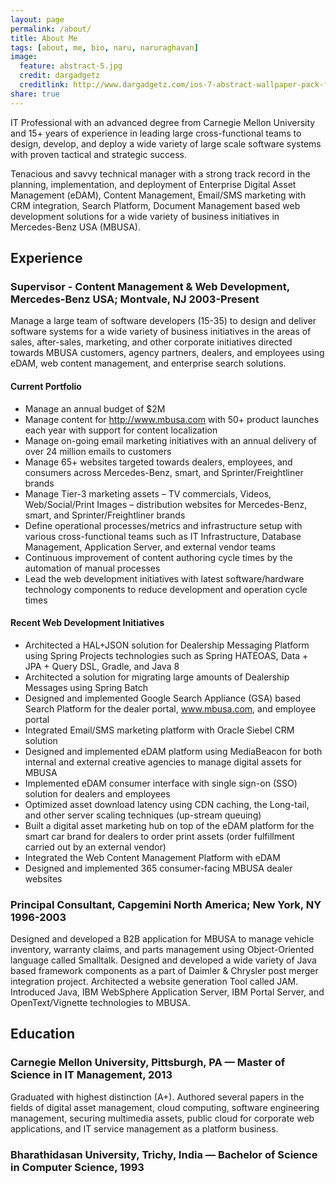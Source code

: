 ```yaml
---
layout: page
permalink: /about/
title: About Me
tags: [about, me, bio, naru, naruraghavan]
image:
  feature: abstract-5.jpg
  credit: dargadgetz
  creditlink: http://www.dargadgetz.com/ios-7-abstract-wallpaper-pack-for-iphone-5-and-ipod-touch-retina/
share: true
---
```


IT Professional with an advanced degree from Carnegie Mellon University and 15+ years of experience in leading large cross-functional teams to design, develop, and deploy a wide variety of large scale software systems with proven tactical and strategic success. 

Tenacious and savvy technical manager with a strong track record in the planning, implementation, and deployment of Enterprise Digital Asset Management (eDAM), Content Management, Email/SMS marketing with CRM integration, Search Platform, Document Management based web development solutions for a wide variety of business initiatives in Mercedes-Benz USA (MBUSA). 

## Experience

### Supervisor - Content Management & Web Development, Mercedes-Benz USA; Montvale, NJ    2003-Present

Manage a large team of software developers (15-35) to design and deliver software systems for a wide variety of business initiatives in the areas of sales, after-sales, marketing, and other corporate initiatives directed towards MBUSA customers, agency partners, dealers, and employees using eDAM, web content management, and enterprise search solutions.

#### Current Portfolio
* Manage an annual budget of $2M 
* Manage content for http://www.mbusa.com with 50+ product launches each year with support for content localization
* Manage on-going email marketing initiatives with an annual delivery of over 24 million emails to customers
* Manage 65+ websites targeted towards dealers, employees, and consumers across Mercedes-Benz, smart, and Sprinter/Freightliner brands
* Manage Tier-3 marketing assets – TV commercials, Videos, Web/Social/Print Images – distribution websites for Mercedes-Benz, smart, and Sprinter/Freightliner brands
* Define operational processes/metrics and infrastructure setup with various cross-functional teams such as IT Infrastructure, Database Management, Application Server, and external vendor teams
* Continuous improvement of content authoring cycle times by the automation of manual processes
* Lead the web development initiatives with latest software/hardware technology components to reduce development and operation cycle times

#### Recent Web Development Initiatives

* Architected a HAL+JSON solution for Dealership Messaging Platform using Spring Projects technologies such as Spring HATEOAS, Data + JPA + Query DSL, Gradle, and Java 8
* Architected a solution for migrating large amounts of Dealership Messages using Spring Batch
* Designed and implemented Google Search Appliance (GSA) based Search Platform for the dealer portal, www.mbusa.com, and employee portal
* Integrated Email/SMS marketing platform with Oracle Siebel CRM solution
* Designed and implemented eDAM platform using MediaBeacon for both internal and external creative agencies to manage digital assets for MBUSA
* Implemented eDAM consumer interface with single sign-on (SSO) solution for dealers and employees 
* Optimized asset download latency using CDN caching, the Long-tail, and other server scaling techniques (up-stream queuing)
* Built a digital asset marketing hub on top of the eDAM platform for the smart car brand for dealers to order print assets (order fulfillment carried out by an external vendor)
* Integrated the Web Content Management Platform with eDAM
* Designed and implemented 365 consumer-facing MBUSA dealer websites

### Principal Consultant, Capgemini North America; New York, NY 1996-2003
Designed and developed a B2B application for MBUSA to manage vehicle inventory, warranty claims, and parts management using Object-Oriented language called Smalltalk. Designed and developed a wide variety of Java based framework components as a part of Daimler & Chrysler post merger integration project. Architected a website generation Tool called JAM. Introduced Java, IBM WebSphere Application Server, IBM Portal Server, and OpenText/Vignette technologies to MBUSA.

## Education

### Carnegie Mellon University, Pittsburgh, PA — Master of Science in IT Management, 2013 
Graduated with highest distinction (A+). Authored several papers in the fields of digital asset management, cloud computing, software engineering management, securing multimedia assets, public cloud for corporate web applications, and IT service management as a platform business.

### Bharathidasan University, Trichy, India — Bachelor of Science in Computer Science, 1993



  

